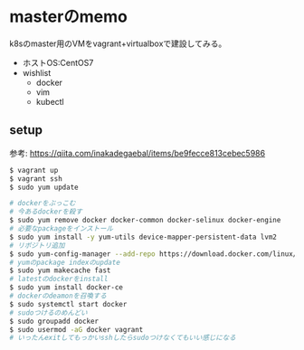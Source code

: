 # masterのmemo
k8sのmaster用のVMをvagrant+virtualboxで建設してみる。

* ホストOS:CentOS7
* wishlist
  * docker
  * vim
  * kubectl

## setup
参考: https://qiita.com/inakadegaebal/items/be9fecce813cebec5986

```bash
$ vagrant up
$ vagrant ssh
$ sudo yum update

# dockerをぶっこむ
# 今あるdockerを殺す
$ sudo yum remove docker docker-common docker-selinux docker-engine
# 必要なpackageをインストール
$ sudo yum install -y yum-utils device-mapper-persistent-data lvm2
# リポジトリ追加
$ sudo yum-config-manager --add-repo https://download.docker.com/linux/centos/docker-ce.repo
# yumのpackage indexのupdate
$ sudo yum makecache fast
# latestのdockerをinstall
$ sudo yum install docker-ce
# dockerのdeamonを召喚する
$ sudo systemctl start docker
# sudoつけるのめんどい
$ sudo groupadd docker
$ sudo usermod -aG docker vagrant
# いったんexitしてもっかいsshしたらsudoつけなくてもいい感じになる
```
